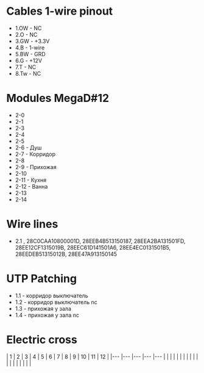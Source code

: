 # Cables 1-wire pinout

- 1.OW  - NC
- 2.O   - NC
- 3.GW  - +3.3V
- 4.B   - 1-wire
- 5.BW  - GRD
- 6.G   - +12V
- 7.T   - NC
- 8.Tw  - NC


# Modules MegaD#12

- 2-0
- 2-1
- 2-3
- 2-4
- 2-5
- 2-6 - Душ
- 2-7 - Корридор
- 2-8 
- 2-9 - Прихожая
- 2-10
- 2-11 - Кухня
- 2-12 - Ванна
- 2-13
- 2-14

# Wire lines
- 2.1 , 28C0CAA10800001D, 28EEB4B513150187, 28EEA2BA131501FD, 28EE12CF1315019B, 28EEC61D141501A6, 28EE4EC0131501B5, 28EEDEB51315012B, 28EE47A913150145

# UTP Patching
- 1.1 - корридор выключатель  
- 1.2 - корридор выключатель nc
- 1.3 - прихожая у зала
- 1.4 - прихожая у зала nc




# Electric cross

| 1  	| 2  	| 3  	| 4  	| 5  	| 6   | 7  	| 8  	| 9  	| 10  	| 11  	| 12  	|
|---	|---	|---	|---	|---	|
|   	|   	|   	|   	|   	|
|   	|   	|   	|   	|   	|
|   	|   	|   	|   	|   	|
